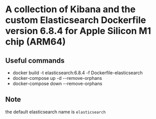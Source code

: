 # A collection of Kibana and the custom Elasticsearch Dockerfile version 6.8.4 for Apple Silicon M1 chip (ARM64)

## Useful commands

* docker build -t elasticsearch:6.8.4 -f Dockerfile-elasticsearch
* docker-compose up -d --remove-orphans
* docker-compose down --remove-orphans

## Note

the default elasticsearch name is `elasticsearch`
